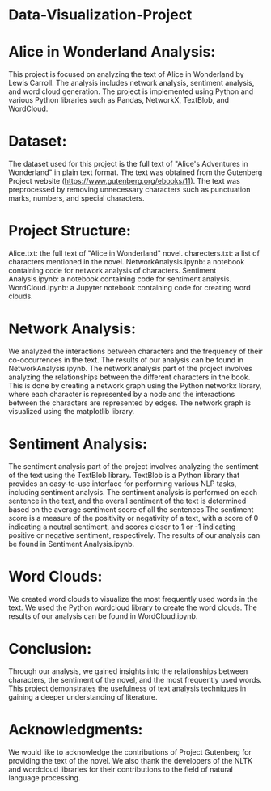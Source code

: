 
# Data-Visualization-Project
<h1 style="font-size: 28px;">Alice in Wonderland Analysis:</h1>

This project is focused on analyzing the text of Alice in Wonderland by Lewis Carroll. The analysis includes network analysis, sentiment analysis, and word cloud generation. The project is implemented using Python and various Python libraries such as Pandas, NetworkX, TextBlob, and WordCloud.

<h1 style="font-size: 28px;">Dataset:</h1>

The dataset used for this project is the full text of "Alice's Adventures in Wonderland" in plain text format. The text was obtained from the Gutenberg Project website (https://www.gutenberg.org/ebooks/11). The text was preprocessed by removing unnecessary characters such as punctuation marks, numbers, and special characters.

<h1 style="font-size: 28px;">Project Structure:</h1>

Alice.txt: the full text of "Alice in Wonderland" novel.
charecters.txt: a list of characters mentioned in the novel.
NetworkAnalysis.ipynb: a notebook containing code for network analysis of characters.
Sentiment Analysis.ipynb: a notebook containing code for sentiment analysis.
WordCloud.ipynb: a Jupyter notebook containing code for creating word clouds.

<h1 style="font-size: 28px;">Network Analysis:</h1>

We analyzed the interactions between characters and the frequency of their co-occurrences in the text. The results of our analysis can be found in NetworkAnalysis.ipynb.
The network analysis part of the project involves analyzing the relationships between the different characters in the book. This is done by creating a network graph using the Python networkx library, where each character is represented by a node and the interactions between the characters are represented by edges. The network graph is visualized using the matplotlib library.

<h1 style="font-size: 28px;">Sentiment Analysis:</h1>

The sentiment analysis part of the project involves analyzing the sentiment of the text using the TextBlob library. TextBlob is a Python library that provides an easy-to-use interface for performing various NLP tasks, including sentiment analysis. The sentiment analysis is performed on each sentence in the text, and the overall sentiment of the text is determined based on the average sentiment score of all the sentences.The sentiment score is a measure of the positivity or negativity of a text, with a score of 0 indicating a neutral sentiment, and scores closer to 1 or -1 indicating positive or negative sentiment, respectively.
The results of our analysis can be found in Sentiment Analysis.ipynb.

<h1 style="font-size: 28px;">Word Clouds:</h1>

We created word clouds to visualize the most frequently used words in the text. We used the Python wordcloud library to create the word clouds. The results of our analysis can be found in WordCloud.ipynb.

<h1 style="font-size: 28px;">Conclusion:</h1>

Through our analysis, we gained insights into the relationships between characters, the sentiment of the novel, and the most frequently used words. This project demonstrates the usefulness of text analysis techniques in gaining a deeper understanding of literature.

<h1 style="font-size: 28px;">Acknowledgments:</h1>

We would like to acknowledge the contributions of Project Gutenberg for providing the text of the novel. We also thank the developers of the NLTK and wordcloud libraries for their contributions to the field of natural language processing.

